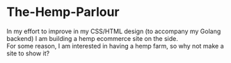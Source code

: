 # The-Hemp-Parlour

In my effort to improve in my CSS/HTML design (to accompany my Golang backend) I am building a hemp ecommerce site on the side.  
 For some reason, I am interested in having a hemp farm, so why not make a site to show it?
